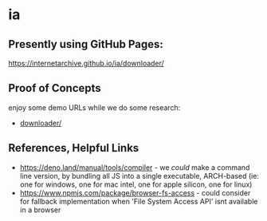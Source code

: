 # ia

## Presently using GitHub Pages:
https://internetarchive.github.io/ia/downloader/

## Proof of Concepts
enjoy some demo URLs while we do some research:
- [downloader/](downloader/)


## References, Helpful Links
- https://deno.land/manual/tools/compiler - we _could_ make a command line version, by bundling all JS into a single executable, ARCH-based (ie: one for windows, one for mac intel, one for apple silicon, one for linux)
- https://www.npmjs.com/package/browser-fs-access - could consider for fallback implementation when  'File System Access API' isnt available in a browser
